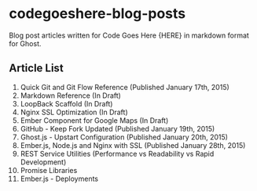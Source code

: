 # codegoeshere-blog-posts
Blog post articles written for Code Goes Here {HERE} in markdown format for Ghost.

Article List
------------

 1. Quick Git and Git Flow Reference (Published January 17th, 2015)
 2. Markdown Reference (In Draft)
 3. LoopBack Scaffold (In Draft)
 4. Nginx SSL Optimization (In Draft)
 5. Ember Component for Google Maps (In Draft)
 6. GitHub - Keep Fork Updated (Published January 19th, 2015)
 7. Ghost.js - Upstart Configuration (Published January 20th, 2015)
 8. Ember.js, Node.js and Nginx with SSL (Published January 28th, 2015)
 9. REST Service Utilities (Performance vs Readability vs Rapid Development)
10. Promise Libraries
11. Ember.js - Deployments

